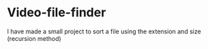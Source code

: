 # Video-file-finder
I have made a small project to sort a file using the extension and size (recursion method)
